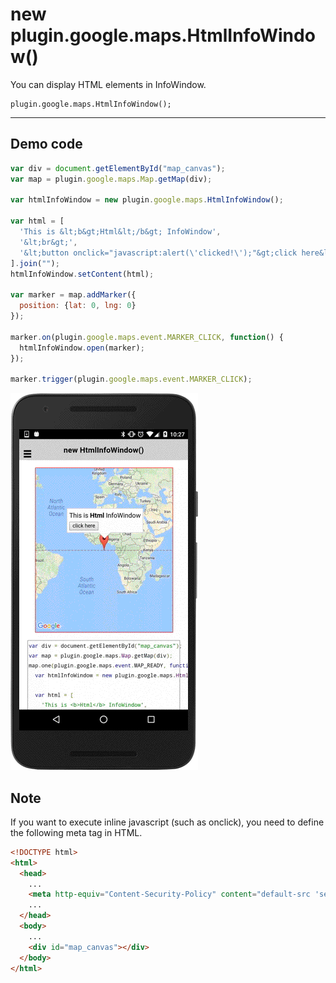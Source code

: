 # new plugin.google.maps.HtmlInfoWindow()

You can display HTML elements in InfoWindow.

```
plugin.google.maps.HtmlInfoWindow();
```

-----------------------------------------------------------------------

## Demo code

```js
var div = document.getElementById("map_canvas");
var map = plugin.google.maps.Map.getMap(div);

var htmlInfoWindow = new plugin.google.maps.HtmlInfoWindow();

var html = [
  'This is &lt;b&gt;Html&lt;/b&gt; InfoWindow',
  '&lt;br&gt;',
  '&lt;button onclick="javascript:alert(\'clicked!\');"&gt;click here&lt;/button&gt;',
].join("");
htmlInfoWindow.setContent(html);

var marker = map.addMarker({
  position: {lat: 0, lng: 0}
});

marker.on(plugin.google.maps.event.MARKER_CLICK, function() {
  htmlInfoWindow.open(marker);
});

marker.trigger(plugin.google.maps.event.MARKER_CLICK);
```

![](image.gif)


## Note

If you want to execute inline javascript (such as onclick), you need to define the following meta tag in HTML.

```html
<!DOCTYPE html>
<html>
  <head>
    ...
    <meta http-equiv="Content-Security-Policy" content="default-src 'self' gap:; script-src 'self' 'unsafe-inline' 'unsafe-eval' data: 'unsafe-eval'; object-src *; style-src 'self' data: 'unsafe-inline' *; img-src 'self' data: *; media-src 'self' data:; font-src 'self' data:; connect-src *">
    ...
  </head>
  <body>
    ...
    <div id="map_canvas"></div>
  </body>
</html>
```

